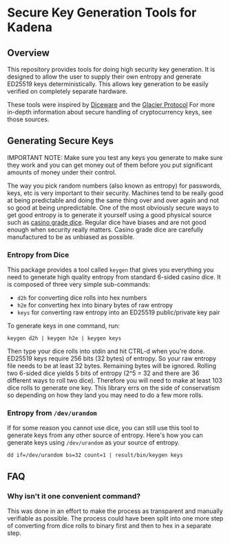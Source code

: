 # Secure Key Generation Tools for Kadena

## Overview

This repository provides tools for doing high security key generation.  It is
designed to allow the user to supply their own entropy and generate ED25519
keys deterministically.  This allows key generation to be easily verified on
completely separate hardware.

These tools were inspired by
[Diceware](http://world.std.com/~reinhold/diceware.html) and the [Glacier
Protocol](https://glacierprotocol.org/) For more in-depth information about
secure handling of cryptocurrency keys, see those sources.

## Generating Secure Keys

IMPORTANT NOTE: Make sure you test any keys you generate to make sure they
work and you can get money out of them before you put significant amounts of
money under their control.

The way you pick random numbers (also known as entropy) for passwords, keys,
etc is very important to their security.  Machines tend to be really good at
being predictable and doing the same thing over and over again and not so good
at being unpredictable.  One of the most obviously secure ways to get good
entropy is to generate it yourself using a good physical source such as
[casino grade
dice](https://www.amazon.com/X-lion-Grade-Casino-Purple-Yellow/dp/B07RLTF7W1/ref=sr_1_3?dchild=1&keywords=casino+grade+dice&qid=1573337904&sr=8-3).
Regular dice have biases and are not good enough when security really matters.
Casino grade dice are carefully manufactured to be as unbiased as possible.

### Entropy from Dice

This package provides a tool called `keygen` that gives you everything you
need to generate high quality entropy from standard 6-sided casino dice.  It
is composed of three very simple sub-commands:

* `d2h` for converting dice rolls into hex numbers
* `h2e` for converting hex into binary bytes of raw entropy
* `keys` for converting raw entropy into an ED25519 public/private key pair

To generate keys in one command, run:

```
keygen d2h | keygen h2e | keygen keys
```

Then type your dice rolls into stdin and hit CTRL-d when you're done. ED25519
keys require 256 bits (32 bytes) of entropy. So your raw entropy file needs to
be at least 32 bytes. Remaining bytes will be ignored. Rolling two 6-sided dice
yields 5 bits of entropy (2^5 = 32 and there are 36 different ways to roll two
dice). Therefore you will need to make at least 103 dice rolls to generate one
key. This library errs on the side of conservatism so depending on how they land
you may need to do a few more rolls.

### Entropy from `/dev/urandom`

If for some reason you cannot use dice, you can still use this tool to
generate keys from any other source of entropy.  Here's how you can generate
keys using `/dev/urandom` as your source of entropy.

```
dd if=/dev/urandom bs=32 count=1 | result/bin/keygen keys
```

## FAQ

### Why isn't it one convenient command?

This was done in an effort to make the process as transparent and manually
verifiable as possible. The process could have been split into one more step of
converting from dice rolls to binary first and then to hex in a separate step.
